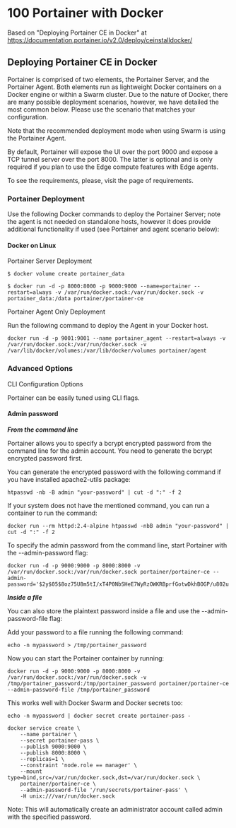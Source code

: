 # 100 Portainer with Docker

Based on "Deploying Portainer CE in Docker" at https://documentation.portainer.io/v2.0/deploy/ceinstalldocker/

## Deploying Portainer CE in Docker

Portainer is comprised of two elements, the Portainer Server, and the Portainer Agent. Both elements run as lightweight Docker containers on a Docker engine or within a Swarm cluster. Due to the nature of Docker, there are many possible deployment scenarios, however, we have detailed the most common below. Please use the scenario that matches your configuration.

Note that the recommended deployment mode when using Swarm is using the Portainer Agent.

By default, Portainer will expose the UI over the port 9000 and expose a TCP tunnel server over the port 8000. The latter is optional and is only required if you plan to use the Edge compute features with Edge agents.

To see the requirements, please, visit the page of requirements.

### Portainer Deployment

Use the following Docker commands to deploy the Portainer Server; note the agent is not needed on standalone hosts, however it does provide additional functionality if used (see Portainer and agent scenario below):

#### Docker on Linux

Portainer Server Deployment

```
$ docker volume create portainer_data
```

```
$ docker run -d -p 8000:8000 -p 9000:9000 --name=portainer --restart=always -v /var/run/docker.sock:/var/run/docker.sock -v portainer_data:/data portainer/portainer-ce
```

Portainer Agent Only Deployment

Run the following command to deploy the Agent in your Docker host.

```
docker run -d -p 9001:9001 --name portainer_agent --restart=always -v /var/run/docker.sock:/var/run/docker.sock -v /var/lib/docker/volumes:/var/lib/docker/volumes portainer/agent
```

### Advanced Options

CLI Configuration Options

Portainer can be easily tuned using CLI flags.

#### Admin password

***From the command line***

Portainer allows you to specify a bcrypt encrypted password from the command line for the admin account. You need to generate the bcrypt encrypted password first.

You can generate the encrypted password with the following command if you have installed apache2-utils package:

```
htpasswd -nb -B admin "your-password" | cut -d ":" -f 2
```

If your system does not have the mentioned command, you can run a container to run the command:

```
docker run --rm httpd:2.4-alpine htpasswd -nbB admin "your-password" | cut -d ":" -f 2
```

To specify the admin password from the command line, start Portainer with the --admin-password flag:

```
docker run -d -p 9000:9000 -p 8000:8000 -v /var/run/docker.sock:/var/run/docker.sock portainer/portainer-ce --admin-password='$2y$05$8oz75U8m5tI/xT4P0NbSHeE7WyRzOWKRBprfGotwDkhBOGP/u802u'
```

***Inside a file***

You can also store the plaintext password inside a file and use the --admin-password-file flag:

Add your password to a file running the following command:

```
echo -n mypassword > /tmp/portainer_password
```

Now you can start the Portainer container by running:

```
docker run -d -p 9000:9000 -p 8000:8000 -v /var/run/docker.sock:/var/run/docker.sock -v /tmp/portainer_password:/tmp/portainer_password portainer/portainer-ce --admin-password-file /tmp/portainer_password
```

This works well with Docker Swarm and Docker secrets too:

```
echo -n mypassword | docker secret create portainer-pass -

docker service create \
    --name portainer \
    --secret portainer-pass \
    --publish 9000:9000 \
    --publish 8000:8000 \
    --replicas=1 \
    --constraint 'node.role == manager' \
    --mount type=bind,src=/var/run/docker.sock,dst=/var/run/docker.sock \
    portainer/portainer-ce \
    --admin-password-file '/run/secrets/portainer-pass' \
    -H unix:///var/run/docker.sock
```
    
Note: This will automatically create an administrator account called admin with the specified password.
